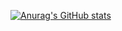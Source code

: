 [![Anurag's GitHub stats](https://github-readme-stats.vercel.app/api?username=KISSSIA&show_icons=true&theme=flag-india)](https://github.com/anuraghazra/github-readme-stats)